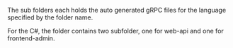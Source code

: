 The sub folders each holds the auto generated gRPC files for the language specified by the folder name.

For the C#, the folder contains two subfolder, one for web-api and one for frontend-admin.
